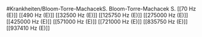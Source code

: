 #Krankheiten/Bloom-Torre-MachacekS.
Bloom-Torre-Machacek S.
[[70 Hz (E)]]
[[490 Hz (E)]]
[[32500 Hz (E)]]
[[125750 Hz (E)]]
[[275000 Hz (E)]]
[[425000 Hz (E)]]
[[571000 Hz (E)]]
[[721000 Hz (E)]]
[[835750 Hz (E)]]
[[937410 Hz (E)]]
